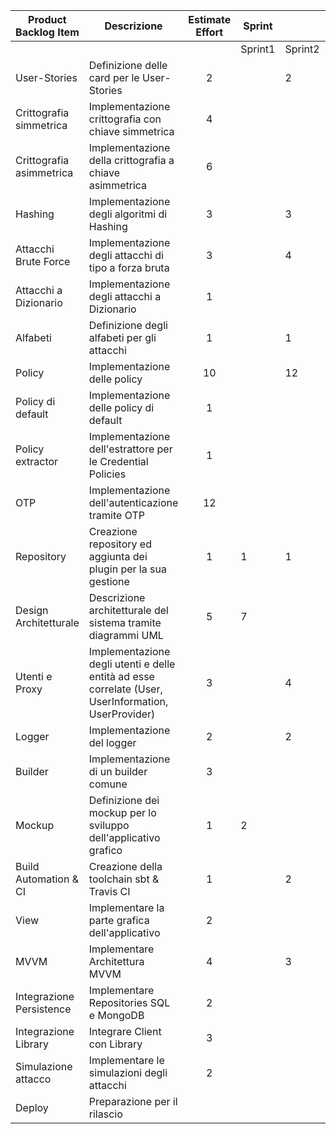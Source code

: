 | Product Backlog Item     | Descrizione                                                                                         | Estimate Effort | Sprint  |         |         |         |         |         |         |         |
|--------------------------|-----------------------------------------------------------------------------------------------------|:---------------:|---------|---------|---------|---------|---------|---------|---------|---------|
|                          |                                                                                                     |                 | Sprint1 | Sprint2 | Sprint3 | Sprint4 | Sprint5 | Sprint6 | Sprint7 | Sprint8 |
| User-Stories             | Definizione delle card per le User-Stories                                                          |               2 |         |     2   |         |         |         |         |         |         |
| Crittografia simmetrica  | Implementazione crittografia con chiave simmetrica                                                  |               4 |         |         |       6 |         |       2 |      2  |    1    |         |
| Crittografia asimmetrica | Implementazione della crittografia a chiave asimmetrica                                             |              6  |         |         |         |      10 |       3 |     1   |    1    |         |
| Hashing                  | Implementazione degli algoritmi di Hashing                                                          |              3  |         |      3  |      2  |         |      1  |         |    1    |         |
| Attacchi Brute Force     | Implementazione degli attacchi di tipo a forza bruta                                                |              3  |         |      4  |         |         |       3 |       1 |         |         |
| Attacchi a Dizionario    | Implementazione degli attacchi a Dizionario                                                         |             1   |         |         |       2 |         |       3 |       1 |         |         |
| Alfabeti                 | Definizione degli alfabeti per gli attacchi                                                         |             1   |         |       1 |         |         |         |       6 |         |         |
| Policy                   | Implementazione delle policy                                                                        |             10  |         |     12  |       4 |       1 |      2  |         |      1  |    2    |
| Policy di default        | Implementazione delle policy di default                                                             |             1   |         |         |         |       2  |     1  |         |       2 |         |
| Policy extractor         | Implementazione dell'estrattore per le Credential Policies                                          |            1    |         |         |      1  |         |         |         |         |         |
| OTP                      | Implementazione dell'autenticazione tramite OTP                                                     |           12    |         |         |         |         |         |     14  |      2  |     3  |
| Repository               | Creazione repository ed aggiunta dei plugin per la sua gestione                                     |             1   |       1 |        1|         |         |         |         |         |         |
| Design Architetturale    | Descrizione architetturale del sistema tramite diagrammi UML                                        |             5   |       7 |         |         |         |         |         |         |         |
| Utenti e Proxy           | Implementazione degli utenti e delle entità ad esse correlate (User, UserInformation, UserProvider)|             3   |         |       4 |      2  |       2 |     3   |         |     1   |         |
| Logger                   | Implementazione del logger                                                                          |              2  |         |       2 |         |       2 |         |         |         |         |
| Builder                  | Implementazione di un builder comune                                                                |              3  |         |         |         |       4 |         |         |         |         |
| Mockup                   | Definizione dei mockup per lo sviluppo dell'applicativo grafico                                     |              1  |       2 |         |         |         |         |         |         |         |
| Build Automation & CI    | Creazione della toolchain sbt & Travis CI                                                           |              1  |         |       2 |         |         |         |         |         |         |
| View                     | Implementare la parte grafica dell'applicativo                                                      |              2  |         |         |       4 |       1 |         |         |         |         |
| MVVM                     | Implementare Architettura MVVM                                                                      |              4  |         |       3 |       2 |         |      2  |         |         |         |
| Integrazione Persistence | Implementare Repositories SQL e MongoDB                                                             |              2  |         |         |         |       3 |      2  |         |         |         |
| Integrazione Library     | Integrare Client con Library                                                                        |              3  |         |         |         |       3 |      4  |       3 |       3 |         |
| Simulazione attacco      | Implementare le simulazioni degli attacchi                                                          |              2  |         |         |         |         |         |       2 |       3 |         |
| Deploy                   | Preparazione per il rilascio                                                                        |                 |         |         |         |         |         |         |         |       6 | 

